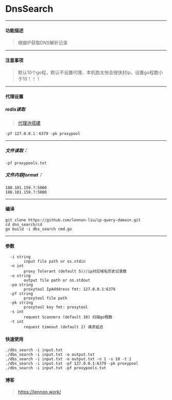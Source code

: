 # DnsSearch

---
#### 功能描述

>根据IP获取DNS解析记录
---
#### 注意事项

>默认10个go程，默认不设置代理，本机跑太快会很快封ip，设置go程数小于10！！！
---
#### 代理设置
##### redis读取
>[代理池搭建](https://github.com/lennon-liu/proxy_pool.git)
``` 
-pf 127.0.0.1：6379 -pk proxypool
```
---
##### 文件读取：

```
-pf proxypools.txt
```
##### 文件内容format：

```
180.101.159.?:5000
180.101.159.?:5000
```
---
#### 编译

```
git clone https://github.com/lennon-liu/ip-query-domain.git
cd dns_search/cd 
go build -i dbs_search cmd.go
```
---
#### 参数

```
  -i string
        input file path or os.stdin
  -n int
        proxy Tolerant (default 5)//ip对应域名历史记录数
  -o string
        output file path or os.stdout
  -pa string
        proxytool IpAdddress fmt: 127.0.0.1:6379
  -pf string
        proxytool file path
  -pk string
        proxytool key fmt: proxytool
  -s int
        request Scanners (default 10) 扫描go程数
  -t int
        request timeout (default 2) 请求延迟
```
#### 快速使用

```
./dbs_search -i input.txt
./dbs_search -i input.txt -o output.txt
./dbs_search -i input.txt -o output.txt -n 1 -s 10 -t 2
./dbs_search -i input.txt -pf 127.0.0.1:6379 -pk proxypool
./dbs_search -i input.txt -pf proxypools.txt
```

#### 博客

>https://lennon.work/